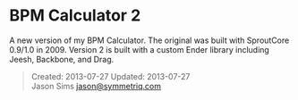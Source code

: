 # BPM Calculator 2

A new version of my BPM Calculator. The original was built
with SproutCore 0.9/1.0 in 2009. Version 2 is built with
a custom Ender library including Jeesh, Backbone, and Drag.

> Created: 2013-07-27
> Updated: 2013-07-27	 
> Jason Sims <jason@symmetriq.com>

